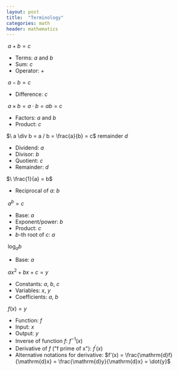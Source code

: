 ```yaml
---
layout: post
title:  "Terminology"
categories: math
header: mathematics
---
```


$\ a + b = c$

- Terms: $a$ and $b$
- Sum: $c$
- Operator: $+$

$\ a - b = c$

- Difference: $c$

$\ a \times b = a\cdot b = ab = c$

- Factors: $a$ and $b$
- Product: $c$

$\ a \div b = a / b =  \frac{a}{b} = c$ remainder $d$

- Dividend: $a$
- Divisor: $b$
- Quotient: $c$
- Remainder: $d$

$\ \frac{1}{a} = b$

- Reciprocal of $a$: $b$

$\ a^b = c$

- Base: $a$
- Exponent/power: $b$
- Product: $c$
- $b$-th root of $c$: $a$

$\ \log_ab$

- Base: $a$

$\ ax^2 + bx + c = y$

- Constants: $a$, $b$, $c$
- Variables: $x$, $y$
- Coefficients: $a$, $b$

$\ f(x) = y$

- Function: $f$
- Input: $x$
- Output: $y$
- Inverse of function $f$: $f^{-1}(x)$
- Derivative of $f$ ("f prime of x"): $f^{\prime}(x)$
- Alternative notations for derivative: $f'(x) = \frac{\mathrm{d}f}{\mathrm{d}x} = \frac{\mathrm{d}y}{\mathrm{d}x} = \dot{y}$

<!--
Complex conjugate
Conjugate (square roots)
-->
